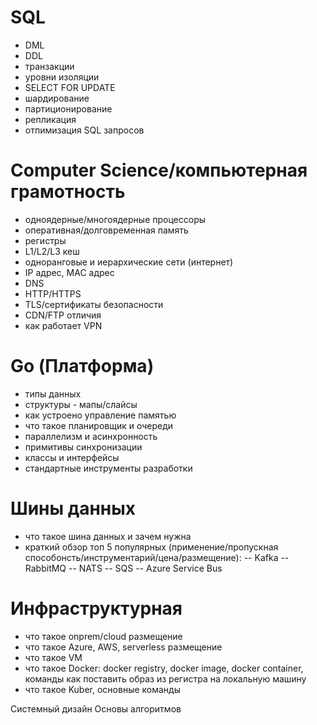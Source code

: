 # SQL
- DML
- DDL
- транзакции
- уровни изоляции
- SELECT FOR UPDATE
- шардирование
- партиционирование
- репликация
- отпимизация SQL запросов

# Computer Science/компьютерная грамотность
- одноядерные/многоядерные процессоры
- оперативная/долговременная память
- регистры 
- L1/L2/L3 кеш
- одноранговые и иерархические сети (интернет)
- IP адрес, MAC адрес
- DNS 
- HTTP/HTTPS
- TLS/сертификаты безопасности
- CDN/FTP отличия
- как работает VPN

# Go (Платформа)
- типы данных
- структуры - мапы/слайсы
- как устроено управление памятью
- что такое планировщик и очереди
- параллелизм и асинхронность
- примитивы синхронизации
- классы и интерфейсы
- стандартные инструменты разработки 

# Шины данных
- что такое шина данных и зачем нужна
- краткий обзор топ 5 популярных (применение/пропускная способонсть/инструментарий/цена/размещение):
-- Kafka 
-- RabbitMQ
-- NATS
-- SQS
-- Azure Service Bus

# Инфраструктурная
- что такое onprem/cloud размещение
- что такое Azure, AWS, serverless размещение
- что такое VM 
- что такое Docker: docker registry, docker image, docker container, команды как поставить образ из регистра на локальную машину
- что такое Kuber, основные команды

Системный дизайн
Основы алгоритмов
